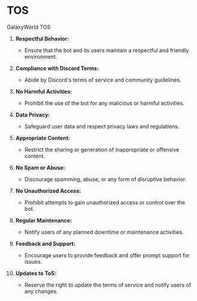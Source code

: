 # TOS
GalaxyWorld TOS

1. **Respectful Behavior:**
   - Ensure that the bot and its users maintain a respectful and friendly environment.

2. **Compliance with Discord Terms:**
   - Abide by Discord's terms of service and community guidelines.

3. **No Harmful Activities:**
   - Prohibit the use of the bot for any malicious or harmful activities.

4. **Data Privacy:**
   - Safeguard user data and respect privacy laws and regulations.

5. **Appropriate Content:**
   - Restrict the sharing or generation of inappropriate or offensive content.

6. **No Spam or Abuse:**
   - Discourage spamming, abuse, or any form of disruptive behavior.

7. **No Unauthorized Access:**
   - Prohibit attempts to gain unauthorized access or control over the bot.

8. **Regular Maintenance:**
   - Notify users of any planned downtime or maintenance activities.

9. **Feedback and Support:**
   - Encourage users to provide feedback and offer prompt support for issues.

10. **Updates to ToS:**
    - Reserve the right to update the terms of service and notify users of any changes.
